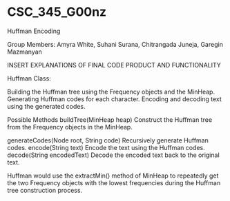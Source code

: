 # CSC_345_G00nz
Huffman Encoding 

Group Members: Amyra White, Suhani Surana, Chitrangada Juneja, Garegin Mazmanyan 

INSERT EXPLANATIONS OF FINAL CODE PRODUCT AND FUNCTIONALITY 

Huffman Class:

Building the Huffman tree using the Frequency objects and the MinHeap.
Generating Huffman codes for each character.
Encoding and decoding text using the generated codes.

Possible Methods
buildTree(MinHeap heap)
Construct the Huffman tree from the Frequency objects in the MinHeap.


generateCodes(Node root, String code)
Recursively generate Huffman codes.
encode(String text)
Encode the text using the Huffman codes.
decode(String encodedText)
Decode the encoded text back to the original text.



Huffman would use the extractMin() method of MinHeap to repeatedly get the two Frequency objects with the lowest frequencies during the Huffman tree construction process.




